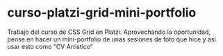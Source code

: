 # curso-platzi-grid-mini-portfolio
Trabajo del curso de CSS Grid en Platzi. Aprovechando la oportunidad, pense en hacer un mini-portfolio de unas  sesiones de foto que hice y asi usar esto como "CV Artistico"
